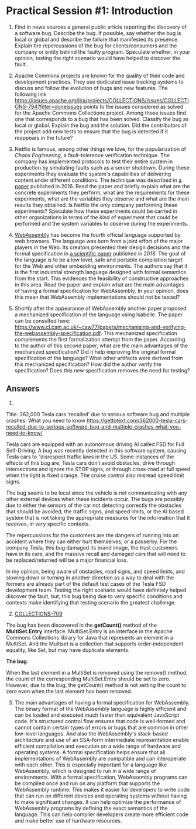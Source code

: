 # Practical Session #1: Introduction

1. Find in news sources a general public article reporting the discovery of a software bug. Describe the bug. If possible, say whether the bug is local or global and describe the failure that manifested its presence. Explain the repercussions of the bug for clients/consumers and the company or entity behind the faulty program. Speculate whether, in your opinion, testing the right scenario would have helped to discover the fault.

2. Apache Commons projects are known for the quality of their code and development practices. They use dedicated issue tracking systems to discuss and follow the evolution of bugs and new features. The following link https://issues.apache.org/jira/projects/COLLECTIONS/issues/COLLECTIONS-794?filter=doneissues points to the issues considered as solved for the Apache Commons Collections project. Among those issues find one that corresponds to a bug that has been solved. Classify the bug as local or global. Explain the bug and the solution. Did the contributors of the project add new tests to ensure that the bug is detected if it reappears in the future?

3. Netflix is famous, among other things we love, for the popularization of *Chaos Engineering*, a fault-tolerance verification technique. The company has implemented protocols to test their entire system in production by simulating faults such as a server shutdown. During these experiments they evaluate the system's capabilities of delivering content under different conditions. The technique was described in [a paper](https://arxiv.org/ftp/arxiv/papers/1702/1702.05843.pdf) published in 2016. Read the paper and briefly explain what are the concrete experiments they perform, what are the requirements for these experiments, what are the variables they observe and what are the main results they obtained. Is Netflix the only company performing these experiments? Speculate how these experiments could be carried in other organizations in terms of the kind of experiment that could be performed and the system variables to observe during the experiments.

4. [WebAssembly](https://webassembly.org/) has become the fourth official language supported by web browsers. The language was born from a joint effort of the major players in the Web. Its creators presented their design decisions and the formal specification in [a scientific paper](https://people.mpi-sws.org/~rossberg/papers/Haas,%20Rossberg,%20Schuff,%20Titzer,%20Gohman,%20Wagner,%20Zakai,%20Bastien,%20Holman%20-%20Bringing%20the%20Web%20up%20to%20Speed%20with%20WebAssembly.pdf) published in 2018. The goal of the language is to be a low level, safe and portable compilation target for the Web and other embedding environments. The authors say that it is the first industrial strength language designed with formal semantics from the start. This evidences the feasibility of constructive approaches in this area. Read the paper and explain what are the main advantages of having a formal specification for WebAssembly. In your opinion, does this mean that WebAssembly implementations should not be tested? 

5.  Shortly after the appearance of WebAssembly another paper proposed a mechanized specification of the language using Isabelle. The paper can be consulted here: https://www.cl.cam.ac.uk/~caw77/papers/mechanising-and-verifying-the-webassembly-specification.pdf. This mechanized specification complements the first formalization attempt from the paper. According to the author of this second paper, what are the main advantages of the mechanized specification? Did it help improving the original formal specification of the language? What other artifacts were derived from this mechanized specification? How did the author verify the specification? Does this new specification removes the need for testing?

## Answers
1.
Title: 362,000 Tesla cars ‘recalled’ due to serious software bug and multiple crashes: What you need to know
https://gettotext.com/362000-tesla-cars-recalled-due-to-serious-software-bug-and-multiple-crashes-what-you-need-to-know/

Tesla cars are equipped with an autonomous driving AI called FSD for Full Self-Driving. A bug was recently detected in this software system, causing Tesla cars to “disrespect traffic laws in the US. Some instances of the effects of this bug are, Tesla cars don’t avoid obstacles, drive through intersections and ignore the STOP signs, or through cross-road at full speed when the light is fixed orange. The cruise control also misread speed limit signs.

The bug seems to be local since the vehicle is not communicating with any other external devices when these incidents occur. The bugs are possibly due to either the sensors of the car not detecting correctly the obstacles that should be avoided, the traffic signs, and speed limits, or the AI based system that is not taking the appropriate measures for the information that it receives, in very specific contexts.

The repercussions for the customers are the dangers of running into an accident where they can either hurt themselves, or a passerby. For the company Tesla, this bug damaged its brand image, the trust customers have in its cars, and the massive recall and damaged cars that will need to be replaced/returned will be a major financial loss.

In my opinion, being aware of obstacles, road signs, and speed limits, and slowing down or turning in another direction as a way to deal with the formers are already part of the default test cases of the Tesla FSD development team.
Testing the right scenario would have definitely helped discover the fault, but, this bug being due to very specific conditions and contexts make identifying that testing scenario the greatest challenge.




2. [COLLECTIONS-709](https://issues.apache.org/jira/browse/COLLECTIONS-709)

The bug has been discovered in the **getCount()** method of the **MultiSet.Entry** interface.
MultiSet.Entry is an interface in the Apache Commons Collections library for Java that represents an element in a MultiSet. And the Multiset is a collection that supports order-independent equality, like Set, but may have duplicate elements.

**The bug**:

When the last element in a MultiSet is removed using the remove() method, the count of the corresponding MultiSet.Entry should be set to zero. However, due to the bug, the getCount() method is not setting the count to zero even when the last element has been removed.

3. The main advantages of having a formal specification for WebAssembly.
The binary format of the WebAssembly language is highly efficient and can be loaded and executed much faster than equivalent JavaScript code. It's structured control flow ensures that code is well-formed and cannot contain certain types of errors or bugs that are common in other low-level languages. And also the WebAssembly's stack-based architecture and use of an SSA-form intermediate representation enable efficient compilation and execution on a wide range of hardware and operating systems.
A formal specification helps ensure that all implementations of WebAssembly are compatible and can interoperate with each other. This is especially important for a language like WebAssembly, which is designed 
to run in a wide range of environments.
With a formal specification, WebAssembly programs can be compiled once and run on any platform that supports the WebAssembly runtime. 
This makes it easier for developers to write code that can run on different devices and operating systems without having to make significant changes.
It can help optimize the performance of WebAssembly programs by defining the exact semantics of the language. 
This can help compiler developers create more efficient code and make better use of hardware resources.

